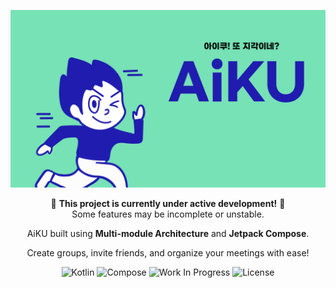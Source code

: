 <p align="center">
  <img src="docs/images/AiKU_thumbnail.jpg" alt="Thumbnail"/>
</p>

<div align="center">

🚧 **This project is currently under active development!** 🚧
</br>Some features may be incomplete or unstable.

AiKU built using **Multi-module Architecture** and **Jetpack Compose**.

Create groups, invite friends, and organize your meetings with ease!

![Kotlin](https://img.shields.io/badge/Language-Kotlin-purple)
![Compose](https://img.shields.io/badge/UI-Jetpack%20Compose-blue)
![Work In Progress](https://img.shields.io/badge/Status-WIP-yellow)
![License](https://img.shields.io/badge/License-MIT-green)

</div>
